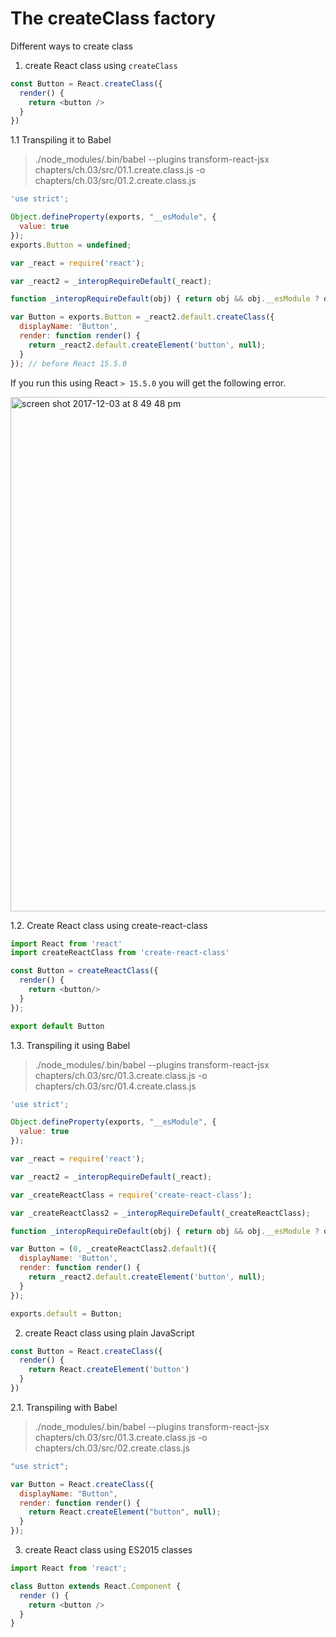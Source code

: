 # The createClass factory

Different ways to create class

1. create React class using `createClass`

```javascript
const Button = React.createClass({
  render() {
    return <button />
  }
})
```
1.1 Transpiling it to Babel
> ./node_modules/.bin/babel --plugins transform-react-jsx chapters/ch.03/src/01.1.create.class.js -o chapters/ch.03/src/01.2.create.class.js

```javascript
'use strict';

Object.defineProperty(exports, "__esModule", {
  value: true
});
exports.Button = undefined;

var _react = require('react');

var _react2 = _interopRequireDefault(_react);

function _interopRequireDefault(obj) { return obj && obj.__esModule ? obj : { default: obj }; }

var Button = exports.Button = _react2.default.createClass({
  displayName: 'Button',
  render: function render() {
    return _react2.default.createElement('button', null);
  }
}); // before React 15.5.0

```
If you run this using React `> 15.5.0` you will get the following error. 

<img width="823" alt="screen shot 2017-12-03 at 8 49 48 pm" src="https://user-images.githubusercontent.com/5876481/33536719-ad22bf48-d86b-11e7-9ae6-4e692ee44eba.png"> 

1.2. Create React class using create-react-class

```javascript
import React from 'react'
import createReactClass from 'create-react-class'

const Button = createReactClass({
  render() {
    return <button/>
  }
});

export default Button
```

1.3. Transpiling it using Babel
> ./node_modules/.bin/babel --plugins transform-react-jsx chapters/ch.03/src/01.3.create.class.js -o chapters/ch.03/src/01.4.create.class.js

```javascript
'use strict';

Object.defineProperty(exports, "__esModule", {
  value: true
});

var _react = require('react');

var _react2 = _interopRequireDefault(_react);

var _createReactClass = require('create-react-class');

var _createReactClass2 = _interopRequireDefault(_createReactClass);

function _interopRequireDefault(obj) { return obj && obj.__esModule ? obj : { default: obj }; }

var Button = (0, _createReactClass2.default)({
  displayName: 'Button',
  render: function render() {
    return _react2.default.createElement('button', null);
  }
});

exports.default = Button;
```

2. create React class using plain JavaScript

```javascript
const Button = React.createClass({
  render() {
    return React.createElement('button')
  }
})
```

2.1. Transpiling with Babel 

> ./node_modules/.bin/babel --plugins transform-react-jsx chapters/ch.03/src/01.3.create.class.js -o chapters/ch.03/src/02.create.class.js

```javascript
"use strict";

var Button = React.createClass({
  displayName: "Button",
  render: function render() {
    return React.createElement("button", null);
  }
});
```

3. create React class using ES2015 classes

```javascript
import React from 'react';

class Button extends React.Component {
  render () {
    return <button />
  }
}
```
